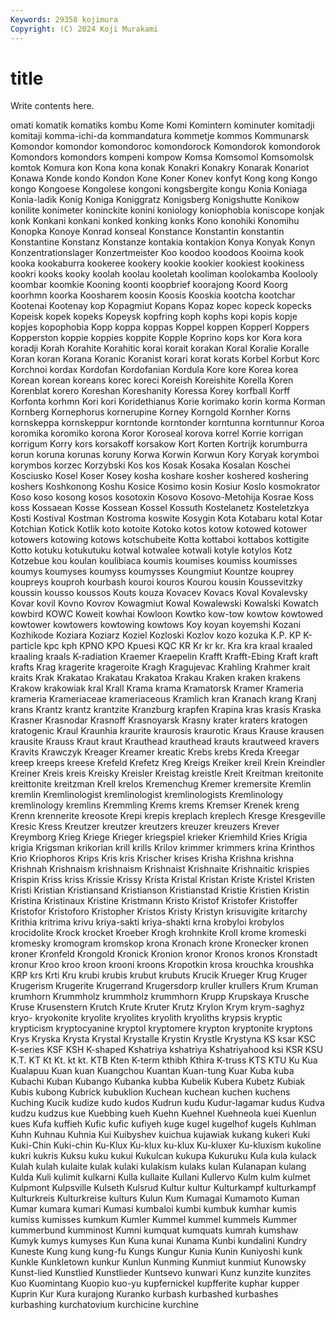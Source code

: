 ```yaml
---
Keywords: 29358 kojimura
Copyright: (C) 2024 Koji Murakami
---
```


# title

Write contents here.



omati
komatik komatiks kombu Kome Komi Komintern kominuter komitadji komitaji komma-ichi-da
kommandatura kommetje kommos Kommunarsk Komondor komondor komondoroc komondorock Komondorok komondorok
Komondors komondors kompeni kompow Komsa Komsomol Komsomolsk komtok Komura kon
Kona kona konak Konakri Konakry Konarak Konariot Konawa Konde kondo
Kondon Kone Koner Konev konfyt Kong kong Kongo kongo Kongoese
Kongolese kongoni kongsbergite kongu Konia Koniaga Konia-ladik Konig Koniga Koniggratz
Konigsberg Konigshutte Konikow konilite konimeter koninckite konini koniology koniophobia koniscope
konjak konk Konkani konkani konked konking konks Kono konohiki Konomihu
Konopka Konoye Konrad konseal Konstance Konstantin konstantin Konstantine Konstanz Konstanze
kontakia kontakion Konya Konyak Konyn Konzentrationslager Konzertmeister Koo koodoo koodoos
Kooima kook kooka kookaburra kookeree kookery kookie kookier kookiest kookiness
kookri kooks kooky koolah koolau kooletah kooliman koolokamba Koolooly koombar
koomkie Kooning koonti koopbrief koorajong Koord Koorg koorhmn koorka Koosharem
koosin Koosis Kooskia kootcha kootchar Kootenai Kootenay kop Kopagmiut Kopans
Kopaz kopec kopeck kopecks Kopeisk kopek kopeks Kopeysk kopfring koph
kophs kopi kopis kopje kopjes kopophobia Kopp koppa koppas Koppel
koppen Kopperl Koppers Kopperston koppie koppies koppite Kopple Koprino kops
kor Kora kora koradji Korah Korahite Korahitic korai korait korakan
Koral Koralie Koralle Koran koran Korana Koranic Koranist korari korat
korats Korbel Korbut Korc Korchnoi kordax Kordofan Kordofanian Kordula Kore
kore Korea korea Korean korean koreans korec koreci Koreish Koreishite
Korella Koren Korenblat korero Koreshan Koreshanity Koressa Korey korfball Korff
Korfonta korhmn Kori kori Koridethianus Korie korimako korin korma Korman
Kornberg Kornephorus kornerupine Korney Korngold Kornher Korns kornskeppa kornskeppur korntonde
korntonder korntunna korntunnur Koroa koromika koromiko korona Koror Koroseal korova
korrel Korrie korrigan korrigum Korry kors korsakoff korsakow Kort Korten
Kortrijk korumburra korun koruna korunas koruny Korwa Korwin Korwun Kory
Koryak korymboi korymbos korzec Korzybski Kos kos Kosak Kosaka Kosalan
Koschei Kosciusko Kosel Koser Kosey kosha koshare kosher koshered koshering
koshers Koshkonong Koshu Kosice Kosimo kosin Kosiur Koslo kosmokrator Koso
koso kosong kosos kosotoxin Kosovo Kosovo-Metohija Kosrae Koss koss Kossaean
Kosse Kossean Kossel Kossuth Kostelanetz Kosteletzkya Kosti Kostival Kostman Kostroma
koswite Kosygin Kota Kotabaru kotal Kotar Kotchian Kotick Kotlik koto
kotoite Kotoko kotos kotow kotowed kotower kotowers kotowing kotows kotschubeite
Kotta kottaboi kottabos kottigite Kotto kotuku kotukutuku kotwal kotwalee kotwali
kotyle kotylos Kotz Kotzebue kou koulan koulibiaca koumis koumises koumiss
koumisses koumys koumyses koumyss koumysses Koungmiut Kountze kouprey koupreys kouproh
kourbash kouroi kouros Kourou kousin Koussevitzky koussin kousso koussos Kouts
kouza Kovacev Kovacs Koval Kovalevsky Kovar kovil Kovno Kovrov Kowagmiut
Kowal Kowalewski Kowalski Kowatch kowbird KOWC Koweit kowhai Kowloon Kowtko
kow-tow kowtow kowtowed kowtower kowtowers kowtowing kowtows Koy koyan koyemshi
Kozani Kozhikode Koziara Koziarz Koziel Kozloski Kozlov kozo kozuka K.P.
KP K-particle kpc kph KPNO KPO Kpuesi KQC KR Kr
kr kr. Kra kra kraal kraaled kraaling kraals K-radiation Kraemer
Kraepelin Krafft Krafft-Ebing Kraft kraft krafts Krag kragerite krageroite Kragh
Kragujevac Krahling Krahmer krait kraits Krak Krakatao Krakatau Krakatoa Krakau
Kraken kraken krakens Krakow krakowiak kral Krall Krama krama Kramatorsk
Kramer Krameria krameria Krameriaceae krameriaceous Kramlich kran Kranach krang Kranj
krans Krantz krantz krantzite Kranzburg krapfen Krapina kras krasis Kraska
Krasner Krasnodar Krasnoff Krasnoyarsk Krasny krater kraters kratogen kratogenic Kraul
Kraunhia kraurite kraurosis kraurotic Kraus Krause krausen krausite Krauss Kraut
kraut Krauthead krauthead krauts krautweed kravers Kravits Krawczyk Kreager Kreamer
kreatic Krebs krebs Kreda Kreegar kreep kreeps kreese Krefeld Krefetz
Kreg Kreigs Kreiker kreil Krein Kreindler Kreiner Kreis kreis Kreisky
Kreisler Kreistag kreistle Kreit Kreitman kreitonite kreittonite kreitzman Krell krelos
Kremenchug Kremer kremersite Kremlin kremlin Kremlinologist kremlinologist kremlinologists Kremlinology kremlinology
kremlins Kremmling Krems krems Kremser Krenek kreng Krenn krennerite kreosote
Krepi krepis kreplach kreplech Kresge Kresgeville Kresic Kress Kreutzer kreutzer
kreutzers kreuzer kreuzers Krever Kreymborg Krieg Kriege Krieger kriegspiel krieker
Kriemhild Kries Krigia krigia Krigsman krikorian krill krills Krilov krimmer
krimmers krina Krinthos Krio Kriophoros Krips Kris kris Krischer krises
Krisha Krishna krishna Krishnah Krishnaism krishnaism Krishnaist Krishnaite Krishnaitic krispies
Krispin Kriss kriss Krissie Krissy Krista Kristal Kristan Kriste Kristel
Kristen Kristi Kristian Kristiansand Kristianson Kristianstad Kristie Kristien Kristin Kristina
Kristinaux Kristine Kristmann Kristo Kristof Kristofer Kristoffer Kristofor Kristoforo Kristopher
Kristos Kristy Kristyn krisuvigite kritarchy Krithia kritrima krivu kriya-sakti kriya-shakti
krna krobyloi krobylos krocidolite Krock krocket Kroeber Krogh krohnkite Kroll
krome kromeski kromesky kromogram kromskop krona Kronach krone Kronecker kronen
kroner Kronfeld Krongold Kronick Kronion kronor Kronos kronos Kronstadt kronur
Kroo kroo kroon krooni kroons Kropotkin krosa krouchka kroushka KRP
krs Krti Kru krubi krubis krubut krubuts Krucik Krueger Krug
Kruger Krugerism Krugerite Krugerrand Krugersdorp kruller krullers Krum Kruman krumhorn
Krummholz krummholz krummhorn Krupp Krupskaya Krusche Kruse Krusenstern Krutch Krute
Kruter Krutz Krylon Krym krym-saghyz kryo- kryokonite kryolite kryolites kryolith
kryoliths krypsis kryptic krypticism kryptocyanine kryptol kryptomere krypton kryptonite kryptons
Krys Kryska Krysta Krystal Krystalle Krystin Krystle Krystyna KS ksar
KSC K-series KSF KSH K-shaped Kshatriya kshatriya Kshatriyahood ksi KSR
KSU K.T. KT Kt Kt. kt kt. KTB Kten K-term
kthibh Kthira K-truss KTS KTU Ku Kua Kualapuu Kuan kuan
Kuangchou Kuantan Kuan-tung Kuar Kuba kuba Kubachi Kuban Kubango Kubanka
kubba Kubelik Kubera Kubetz Kubiak Kubis kubong Kubrick kubuklion Kuchean
kuchean kuchen kuchens Kuching Kucik kudize kudo kudos Kudrun kudu
Kudur-lagamar kudus Kudva kudzu kudzus kue Kuebbing kueh Kuehn Kuehnel
Kuehneola kuei Kuenlun kues Kufa kuffieh Kufic kufic kufiyeh kuge
kugel kugelhof kugels Kuhlman Kuhn Kuhnau Kuhnia Kui Kuibyshev kuichua
kujawiak kukang kukeri Kuki Kuki-Chin Kuki-chin Ku-Klux Ku-klux ku-klux Ku-kluxer
Ku-kluxism kukoline kukri kukris Kuksu kuku kukui Kukulcan kukupa Kukuruku
Kula kula kulack Kulah kulah kulaite kulak kulaki kulakism kulaks
kulan Kulanapan kulang Kulda Kuli kulimit kulkarni Kulla kullaite Kullani
Kullervo Kulm kulm kulmet Kulpmont Kulpsville Kulseth Kulsrud Kultur kultur
Kulturkampf kulturkampf Kulturkreis Kulturkreise kulturs Kulun Kum Kumagai Kumamoto Kuman
Kumar kumara kumari Kumasi kumbaloi kumbi kumbuk kumhar kumis kumiss
kumisses kumkum Kumler Kummel kummel kummels Kummer kummerbund kumminost Kumni
kumquat kumquats kumrah kumshaw Kumyk kumys kumyses Kun Kuna kunai
Kunama Kunbi kundalini Kundry Kuneste Kung kung kung-fu Kungs Kungur
Kunia Kunin Kuniyoshi kunk Kunkle Kunkletown kunkur Kunlun Kunming Kunmiut
kunmiut Kunowsky Kunst-lied Kunstlied Kunstlieder Kuntsevo kunwari Kunz kunzite kunzites
Kuo Kuomintang Kuopio kuo-yu kupfernickel kupfferite kuphar kupper Kuprin Kur
Kura kurajong Kuranko kurbash kurbashed kurbashes kurbashing kurchatovium kurchicine kurchine
